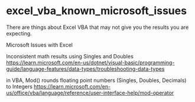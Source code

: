 # excel_vba_known_microsoft_issues
There are things about Excel VBA that may not give you the results you are expecting.

Microsoft Issues with Excel

Inconsistent math results using Singles and Doubles
https://learn.microsoft.com/en-us/dotnet/visual-basic/programming-guide/language-features/data-types/troubleshooting-data-types

in VBA, Mod() rounds floating point numbers (Singles, Doubles, Decimals) to Integers
https://learn.microsoft.com/en-us/office/vba/language/reference/user-interface-help/mod-operator

